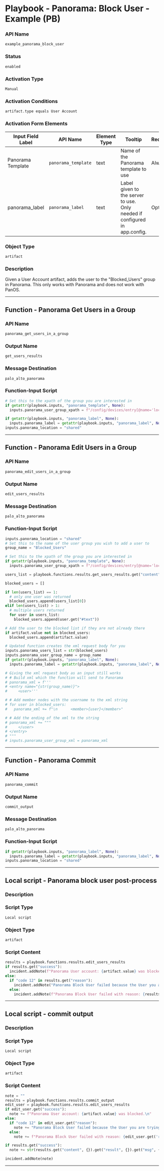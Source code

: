 <!--
    DO NOT MANUALLY EDIT THIS FILE
    THIS FILE IS AUTOMATICALLY GENERATED WITH resilient-sdk codegen
    Generated with resilient-sdk v51.0.4.0.1351
-->

# Playbook - Panorama: Block User - Example (PB)

### API Name
`example_panorama_block_user`

### Status
`enabled`

### Activation Type
`Manual`

### Activation Conditions
`artifact.type equals User Account`

### Activation Form Elements
| Input Field Label | API Name | Element Type | Tooltip | Requirement |
| ----------------- | -------- | ------------ | ------- | ----------- |
| Panorama Template | `panorama_template` | text | Name of the Panorama template to use | Always |
| panorama_label | `panorama_label` | text | Label given to the server to use. Only needed if configured in app.config. | Optional |

### Object Type
`artifact`

### Description
Given a User Account artifact, adds the user to the "Blocked_Users" group in Panorama. This only works with Panorama and does not work with PanOS.


---
## Function - Panorama Get Users in a Group

### API Name
`panorama_get_users_in_a_group`

### Output Name
`get_users_results`

### Message Destination
`palo_alto_panorama`

### Function-Input Script
```python
# Set this to the xpath of the group you are interested in
if getattr(playbook.inputs, "panorama_template", None):
  inputs.panorama_user_group_xpath = f"/config/devices/entry[@name='localhost.localdomain']/template/entry[@name='{playbook.inputs.panorama_template}']/config/shared/local-user-database/user-group/entry[@name='Blocked_Users']"

if getattr(playbook.inputs, "panorama_label", None):
  inputs.panorama_label = getattr(playbook.inputs, "panorama_label", None)
inputs.panorama_location = "shared"
```

---
## Function - Panorama Edit Users in a Group

### API Name
`panorama_edit_users_in_a_group`

### Output Name
`edit_users_results`

### Message Destination
`palo_alto_panorama`

### Function-Input Script
```python
inputs.panorama_location = "shared"
# Set this to the name of the user group you wish to add a user to
group_name = "Blocked_Users"

# Set this to the xpath of the group you are interested in
if getattr(playbook.inputs, "panorama_template", None):
  inputs.panorama_user_group_xpath = f"/config/devices/entry[@name='localhost.localdomain']/template/entry[@name='{playbook.inputs.panorama_template}']/config/shared/local-user-database/user-group/entry[@name='{group_name}']"

users_list = playbook.functions.results.get_users_results.get("content", {}).get("user_list", [])

blocked_users = []

if len(users_list) == 1:
  # only one user was returned
  blocked_users.append(users_list[0])
elif len(users_list) > 1:
  # multiple users returned
  for user in users_list:
    blocked_users.append(user.get("#text"))

# Add the user to the blocked list if they are not already there
if artifact.value not in blocked_users:
  blocked_users.append(artifact.value)

# Updated function creates the xml request body for you
inputs.panorama_users_list = str(blocked_users)
inputs.panorama_user_group_name = group_name
if getattr(playbook.inputs, "panorama_label", None):
  inputs.panorama_label = getattr(playbook.inputs, "panorama_label", None)

# Giving the xml request body as an input still works
# # Build xml which the function will send to Panorama
# panorama_xml = f'''
# <entry name="{str(group_name)}">
#     <user>'''

# # Add member nodes with the username to the xml string
# for user in blocked_users:
#   panorama_xml += f"\n      <member>{user}</member>"

# # Add the ending of the xml to the string
# panorama_xml += """
#     </user>
# </entry>
# """
# inputs.panorama_user_group_xml = panorama_xml
```

---
## Function - Panorama Commit

### API Name
`panorama_commit`

### Output Name
`commit_output`

### Message Destination
`palo_alto_panorama`

### Function-Input Script
```python
if getattr(playbook.inputs, "panorama_label", None):
  inputs.panorama_label = getattr(playbook.inputs, "panorama_label", None)
inputs.panorama_location = "shared"
```

---

## Local script - Panorama block user post-process

### Description


### Script Type
`Local script`

### Object Type
`artifact`

### Script Content
```python
results = playbook.functions.results.edit_users_results
if results.get("success"):
  incident.addNote(f"Panorama User account: {artifact.value} was blocked.")
else:
  if "code 12" in results.get("reason"):
    incident.addNote("Panorama Block User failed because the User you are trying to block does not exist.")
  else:
    incident.addNote(f"Panorama Block User failed with reason: {results.get('reason')}")
```

---
## Local script - commit output

### Description


### Script Type
`Local script`

### Object Type
`artifact`

### Script Content
```python
note = ""
results = playbook.functions.results.commit_output
edit_user = playbook.functions.results.edit_users_results
if edit_user.get("success"):
  note += f"Panorama User account: {artifact.value} was blocked.\n"
else:
  if "code 12" in edit_user.get("reason"):
    note += "Panorama Block User failed because the User you are trying to block does not exist.\n"
  else:
    note += f"Panorama Block User failed with reason: {edit_user.get('reason')}\n"

if results.get("success"):
  note += str(results.get("content", {}).get("result", {}).get("msg", {}).get("line"))

incident.addNote(note)
```

---

